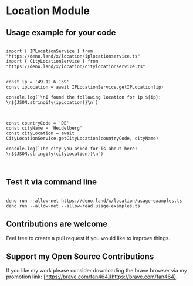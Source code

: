# Location Module

## Usage example for your code

```

import { IPLocationService } from "https://deno.land/x/location/iplocationservice.ts"
import { CityLocationService } from "https://deno.land/x/location/citylocationservice.ts"


const ip = '49.12.6.159'
const ipLocation = await IPLocationService.getIPLocation(ip)

console.log(`\nI found the following location for ip ${ip}: \n${JSON.stringify(ipLocation)}\n`)



const countryCode = 'DE'
const cityName = 'Heidelberg'
const cityLocation = await CityLocationService.getCityLocation(countryCode, cityName)

console.log(`The city you asked for is about here: \n${JSON.stringify(cityLocation)}\n`)



```

## Test it via command line

```

deno run --allow-net https://deno.land/x/location/usage-examples.ts
deno run --allow-net --allow-read usage-examples.ts

```

## Contributions are welcome

Feel free to create a pull request if you would like to improve things.

## Support my Open Source Contributions

If you like my work please consider downloading the brave browser via my promotion link: [https://brave.com/fan464](https://brave.com/fan464).

![![](https://brave.com/)](https://brave.com/wp-content/uploads/2019/01/logotype-full-color.svg)
